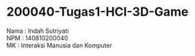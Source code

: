 # 200040-Tugas1-HCI-3D-Game

Nama  : Indah Sutriyati<br />
NPM   : 140810200040<br />
MK    : Interaksi Manusia dan Komputer
